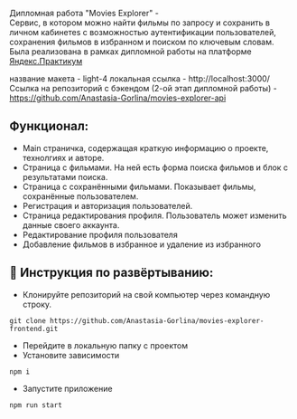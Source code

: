 Дипломная работа "Movies Explorer" -<br />
Сервис, в котором можно найти фильмы по запросу и сохранить в личном кабинетеs c возможностью аутентификации пользователей, сохранения фильмов в избранном и поиском по ключевым словам. Была реализована в рамках дипломной работы на платформе [Яндекс.Практикум](https://praktikum.yandex.ru/web/)

название макета - light-4
локальная ссылка - http://localhost:3000/
Ссылка на репозиторий с бэкендом (2-ой этап дипломной работы) - https://github.com/Anastasia-Gorlina/movies-explorer-api

## Функционал:

- Main страничка, содержащая краткую информацию о проекте, технолгиях и авторе.
- Страница с фильмами. На ней есть форма поиска фильмов и блок с результатами поиска.
- Страница с сохранёнными фильмами. Показывает фильмы, сохранённые пользователем.
- Регистрация и авторизация пользователей.
- Страница редактирования профиля. Пользователь может изменить данные своего аккаунта.
- Редактирование профиля пользователя
- Добавление фильмов в избранное и удаление из избранного

## 🚀 Инструкция по развёртыванию:

- Клонируйте репозиторий на свой компьютер через командную строку.

```
git clone https://github.com/Anastasia-Gorlina/movies-explorer-frontend.git
```

- Перейдите в локальную папку с проектом
- Установите зависимости

```
npm i
```

- Запустите приложение

```
npm run start
```